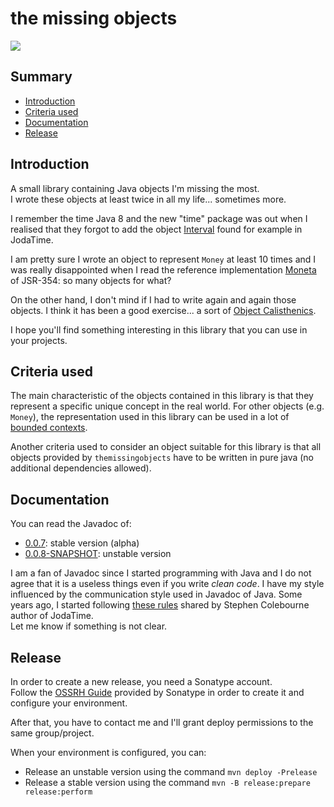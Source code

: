 the missing objects
=====================

![](https://github.com/sixro/themissingobjects/workflows/Java%20CI%20with%20Maven/badge.svg)


Summary
---------

  * [Introduction](#introduction)
  * [Criteria used](#criteria-used)
  * [Documentation](#documentation)
  * [Release](#release)


<a name="introduction" />Introduction
---------------------------------------

A small library containing Java objects I'm missing the most.  
I wrote these objects at least twice in all my life... sometimes more.

I remember the time Java 8 and the new "time" package was out when I realised that they forgot to add
the object [Interval](https://www.joda.org/joda-time/apidocs/org/joda/time/Interval.html) found for example in
JodaTime.

I am pretty sure I wrote an object to represent `Money` at least 10 times and I was really disappointed when I read
the reference implementation [Moneta](https://javamoney.github.io/api.html) of JSR-354: so many objects for what? 

On the other hand, I don't mind if I had to write again and again those objects. I think it has been a good exercise...
a sort of [Object Calisthenics](https://pragprog.com/book/twa/thoughtworks-anthology).

I hope you'll find something interesting in this library that you can use in your projects.

<a name="criteria-used" />Criteria used
-----------------------------------

The main characteristic of the objects contained in this library is that they represent a specific unique concept 
in the real world. For other objects (e.g. `Money`), the representation used in this library can be used in a lot of 
[bounded contexts](https://martinfowler.com/bliki/BoundedContext.html).

Another criteria used to consider an object suitable for this library is that all objects provided by 
`themissingobjects` have to be written in pure java (no additional dependencies allowed).


<a name="documentation" />Documentation
-----------------------------------------

You can read the Javadoc of:

  * [0.0.7](https://oss.sonatype.org/service/local/repositories/releases/archive/com/github/sixro/themissingobjects/0.0.7/themissingobjects-0.0.7-javadoc.jar/!/index.html): stable version (alpha)
  * [0.0.8-SNAPSHOT](https://oss.sonatype.org/service/local/repositories/snapshots/archive/com/github/sixro/themissingobjects/0.0.8-SNAPSHOT/themissingobjects-0.0.8-20200324.212928-1-javadoc.jar/!/index.html): unstable version

I am a fan of Javadoc since I started programming with Java and I do not agree that it is a useless things even if you 
write _clean code_. I have my style influenced by the communication style used in Javadoc of Java. Some years ago, I started 
following [these rules](https://blog.joda.org/2012/11/javadoc-coding-standards.html) shared by Stephen Colebourne 
author of JodaTime.  
Let me know if something is not clear.


<a name="release" />Release
-----------------------------

In order to create a new release, you need a Sonatype account.    
Follow the [OSSRH Guide](https://central.sonatype.org/pages/ossrh-guide.html) provided by Sonatype in order to create 
it and configure your environment.

After that, you have to contact me and I'll grant deploy permissions to the same group/project.  

When your environment is configured, you can:

  * Release an unstable version using the command `mvn deploy -Prelease`
  * Release a stable version using the command `mvn -B release:prepare release:perform`
